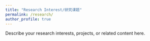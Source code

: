```yaml
---
title: "Research Interest/研究课题"
permalink: /research/
author_profile: true
---
```



Describe your research interests, projects, or related content here.
